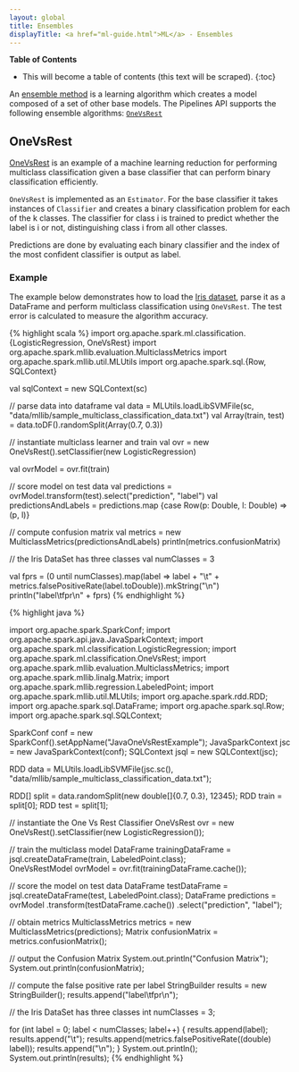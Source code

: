 ```yaml
---
layout: global
title: Ensembles
displayTitle: <a href="ml-guide.html">ML</a> - Ensembles
---
```


**Table of Contents**

* This will become a table of contents (this text will be scraped).
{:toc}

An [ensemble method](http://en.wikipedia.org/wiki/Ensemble_learning)
is a learning algorithm which creates a model composed of a set of other base models.
The Pipelines API supports the following ensemble algorithms: [`OneVsRest`](api/scala/index.html#org.apache.spark.ml.classifier.OneVsRest)

## OneVsRest

[OneVsRest](http://en.wikipedia.org/wiki/Multiclass_classification#One-vs.-rest) is an example of a machine learning reduction for performing multiclass classification given a base classifier that can perform binary classification efficiently.

`OneVsRest` is implemented as an `Estimator`. For the base classifier it takes instances of `Classifier` and creates a binary classification problem for each of the k classes. The classifier for class i is trained to predict whether the label is i or not, distinguishing class i from all other classes.

Predictions are done by evaluating each binary classifier and the index of the most confident classifier is output as label.

### Example

The example below demonstrates how to load the
[Iris dataset](http://www.csie.ntu.edu.tw/~cjlin/libsvmtools/datasets/multiclass/iris.scale), parse it as a DataFrame and perform multiclass classification using `OneVsRest`. The test error is calculated to measure the algorithm accuracy.

<div class="codetabs">
<div data-lang="scala" markdown="1">
{% highlight scala %}
import org.apache.spark.ml.classification.{LogisticRegression, OneVsRest}
import org.apache.spark.mllib.evaluation.MulticlassMetrics
import org.apache.spark.mllib.util.MLUtils
import org.apache.spark.sql.{Row, SQLContext}

val sqlContext = new SQLContext(sc)

// parse data into dataframe
val data = MLUtils.loadLibSVMFile(sc, "data/mllib/sample_multiclass_classification_data.txt")
val Array(train, test) = data.toDF().randomSplit(Array(0.7, 0.3))

// instantiate multiclass learner and train
val ovr = new OneVsRest().setClassifier(new LogisticRegression)

val ovrModel = ovr.fit(train)

// score model on test data
val predictions = ovrModel.transform(test).select("prediction", "label")
val predictionsAndLabels = predictions.map {case Row(p: Double, l: Double) => (p, l)}

// compute confusion matrix
val metrics = new MulticlassMetrics(predictionsAndLabels)
println(metrics.confusionMatrix)

// the Iris DataSet has three classes
val numClasses = 3

val fprs = (0 until numClasses).map(label => label + "\t" + metrics.falsePositiveRate(label.toDouble)).mkString("\n")
println("label\tfpr\n" + fprs)
{% endhighlight %}
</div>
<div data-lang="java" markdown="1">
{% highlight java %}

import org.apache.spark.SparkConf;
import org.apache.spark.api.java.JavaSparkContext;
import org.apache.spark.ml.classification.LogisticRegression;
import org.apache.spark.ml.classification.OneVsRest;
import org.apache.spark.mllib.evaluation.MulticlassMetrics;
import org.apache.spark.mllib.linalg.Matrix;
import org.apache.spark.mllib.regression.LabeledPoint;
import org.apache.spark.mllib.util.MLUtils;
import org.apache.spark.rdd.RDD;
import org.apache.spark.sql.DataFrame;
import org.apache.spark.sql.Row;
import org.apache.spark.sql.SQLContext;

SparkConf conf = new SparkConf().setAppName("JavaOneVsRestExample");
JavaSparkContext jsc = new JavaSparkContext(conf);
SQLContext jsql = new SQLContext(jsc);
    
RDD<LabeledPoint> data = MLUtils.loadLibSVMFile(jsc.sc(),
  "data/mllib/sample_multiclass_classification_data.txt");

RDD<LabeledPoint>[] split = data.randomSplit(new double[]{0.7, 0.3}, 12345);
RDD<LabeledPoint> train = split[0];
RDD<LabeledPoint> test = split[1];

// instantiate the One Vs Rest Classifier
OneVsRest ovr = new OneVsRest().setClassifier(new LogisticRegression());
    
// train the multiclass model
DataFrame trainingDataFrame = jsql.createDataFrame(train, LabeledPoint.class);    
OneVsRestModel ovrModel = ovr.fit(trainingDataFrame.cache());

// score the model on test data
DataFrame testDataFrame = jsql.createDataFrame(test, LabeledPoint.class);
DataFrame predictions = ovrModel
    .transform(testDataFrame.cache())
    .select("prediction", "label");

// obtain metrics
MulticlassMetrics metrics = new MulticlassMetrics(predictions);
Matrix confusionMatrix = metrics.confusionMatrix();

// output the Confusion Matrix
System.out.println("Confusion Matrix");
System.out.println(confusionMatrix);

// compute the false positive rate per label
StringBuilder results = new StringBuilder();
results.append("label\tfpr\n");

// the Iris DataSet has three classes
int numClasses = 3;

for (int label = 0; label < numClasses; label++) {
  results.append(label);
  results.append("\t");
  results.append(metrics.falsePositiveRate((double) label));
  results.append("\n");
}
System.out.println();
System.out.println(results);
{% endhighlight %}
</div>
</div>
